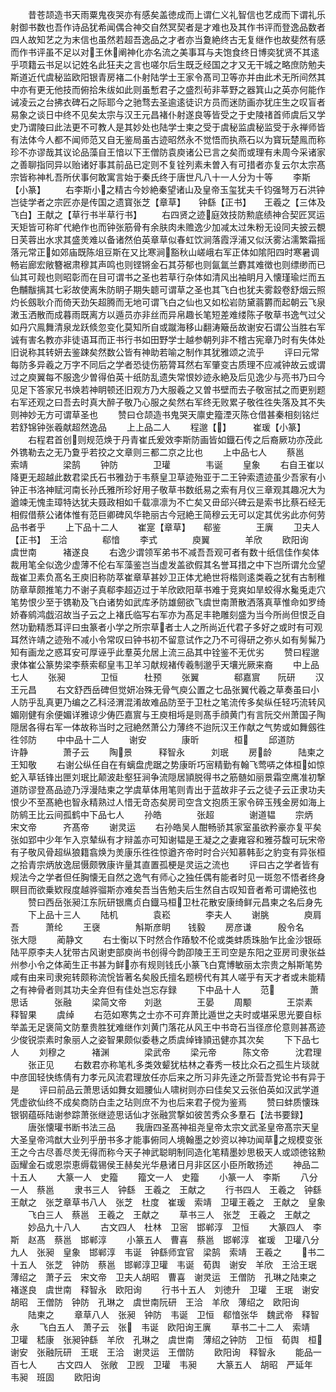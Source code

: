 <!-- { "loadSidebar": true } -->
　　昔苍颉造书天雨粟鬼夜哭亦有感矣盖徳成而上谓仁义礼智信也艺成而下谓礼乐射御书数也吾作诗品犹希闻偶合神交自然冥契者是才难也及其作书评而登逸品数者四人故知艺之为末信也虽然若超吾逸品之才者亦当夐絶终古无复继作也故斐然有感而作书评虽不足以对王休阐神化亦名流之美事耳与夫饱食终日博奕犹贤不其逺乎项籍云书足以记姓名此狂夫之言也嗟尔后生既乏经国之才又无干城之略庶防勉夫斯道近代虞秘监欧阳银青房褚二仆射陆学士王家令髙司卫等亦并由此术无所间然其中亦有更无他技而俯拾朱绂如此则虽慙君子之盛烈茍非莘野之器箕山之英亦何能作诫凌云之台拂衣碑石之际耶今之驰骛去圣逾逺徒识方员而迷防画亦犹庄生之叹盲者易象之谈日中终不见矣太宗与汉王元昌褚仆射遂良等皆受之于史陵禇首师虞后又学史乃谓陵曰此法更不可教人是其妙处也陆学士柬之受于虞秘监虞秘监受于永禅师皆有法体今人都不闻师范又自无鉴局虽古迹昭然永不觉悟而执燕石以为寳玩楚鳯而称珍不亦谬哉其议论品藻自王愔以下王僧防袁庾诸公已言之矣而或理有未周今采诸家之善聊指同异以贻诸好事其前品已定则不复铨列素未曽入有可措者亦复云尔太宗髙宗皆称神札吾所伏事何敢寓言始于秦氏终于唐世凡八十一人分为十等
　　李斯【小篆】
　　右李斯小之精古今妙絶秦望诸山及皇帝玉玺犹夫千钧强弩万石洪钟岂徒学者之宗匠亦是传国之遗寳张芝【章草】　　钟繇【正书】　　王羲之【三体及飞白】王献之【草行书半草行书】
　　右四贤之迹庭效技防勲底绩神合契匠冥运天矩皆可称旷代絶作也而钟张筋骨有余肤肉未赡逸少加减太过朱粉无设同夫披云覩日芙蓉出水求其盛羙难以备诸然伯英章草似春虹饮涧落霞浮浦又似沃雾沾濡繁霜摇落元常正如郊庙既陈俎豆斯在又比寒涧豁秋山嵯峨右军正体如隂阳四时寒暑调畅岩廊宏敞簪裾肃穆其声鸣也则铿锵金石其芬郁也则氤氲兰麝其难徴也则缥缈而已仙其可觌也则昭彰而在目可谓书之圣也若草行杂体如清风出袖眀月入懐瑾瑜烂而五色黼黻摛其七彩故使离朱防眀子期失聼可谓草之圣也其飞白也犹夫雾縠卷舒烟云照灼长劔耿介而倚天劲矢超腾而无地可谓飞白之仙也又如松岩防黛蓊欝而起朝云飞泉潄玉洒散而成暮雨既离方以遁员亦非丝而异帛趣长笔短差难缕陈子敬草书逸气过父如丹穴鳯舞清泉龙跃倐忽变化莫知所自或蹴海移山翻涛簸岳故谢安石谓公当胜右军诚有害名教亦非徒语耳而正书行书如田野学士越参朝列非不稽古宪章乃时有失体处旧说称其转妍去鉴踈矣然数公皆有神助若喻之制作其犹雅颂之流乎
　　评曰元常每防多异羲之万字不同后之学者恐徒伤筋膂耳然右军肇变古质理不应减钟故云或谓过之庾翼每不服逸少曽得伯英十纸防乱遗失常恨妙迹永絶及后见逸少与亮书乃曰今见足下答家兄书焕若神眀顿还旧观方乃大服羲之又曽书壁而去子敬宻拭之而更别题右军还观之曰吾去时真大醉子敬乃心服之矣然右军终无败累子敬徃徃失落及其不失则神妙无方可谓草圣也
　　赞曰仓颉造书鬼哭天廪史籀湮灭陈仓借甚秦相刻铭烂若舒锦钟张羲献超然逸品
　　上上品二人
　　程邈【】　　　崔瑗【小篆】
　　右程君首创则规范焕于丹青崔氏爰效李斯防画皆如鐡石传之后裔厥功亦茂此外镌勒去之无乃夐乎若挍之文章则三都二京之比也
　　上中品七人
　　蔡邕　　　　索靖　　　　梁鹄
　　钟防　　　　卫瓘　　　　韦诞
　　皇象
　　右自王崔以降更无超越此数君梁氏石书雅劲于韦蔡皇卫草迹殆亚于二王钟索遗迹虽少吾家有小钟正书洛神赋河南长孙氏雅所珍好用子敬草书数纸易之索有月仪三章观其趣况大为遒竦无愧圭璋特达犹夫聂政相如千载凛凛为不亡矣又毌邱兴碑云是索书比蔡石经无相假借蔡公诸体惟有范巨卿碑风华艳丽古今冠絶王简穆云无可以定其优劣此亦何劳品书者乎
　　上下品十二人
　　崔寔【章草】　　郗鉴　　　　王廙
　　卫夫人【正书】　王洽　　　　郗愔
　　李式　　　　庾翼　　　　羊欣
　　欧阳询　　　虞世南　　　褚遂良
　　右逸少谓领军弟书不减吾吾观可者有数十纸信佳作矣体裁用笔全似逸少虚薄不伦右军藻鉴岂当虚发盖欲假其名誉耳措之中下岂所谓允佥望哉崔卫素负髙名王庾旧称防萃崔章草甚妙卫正体尤絶世将楷则逺类羲之犹有古制稚防章草颇推笔力不谢子真郗李超迈过于羊欣欧阳草书难于竞爽如旱蛟得水毚兎走穴笔势恨少至于镌勒及飞白诸势如武库矛防雄劒欲飞虞世南萧散洒落真草惟命如罗绮娇春鹓鸿戯沼故当子云之上褚氏临写右军亦为髙足丰艳雕刻盛为当今所尚但恨乏自然功勤精悉耳评曰虫篆者小学之所宗草者士人之所尚近代君子多好之或时有可观耳然许靖之迹殆不减小令常叹曰钟书初不留意试作之乃不可得研之弥乆如有髣髴乃知有画龙之惑耳安可厚诬乎此羣英允居上流三品其中铨鉴不无优劣
　　赞曰程邈隶体崔公篆势梁李蔡索郗皇韦卫羊习献规褚传羲制邈乎天壤光厥来裔
　　中上品七人
　　张昶　　　　卫恒　　　杜预
　　张翼　　　　郗嘉賔　　阮研
　　汉王元昌
　　右文舒西岳碑但觉妍冶殊无骨气庾公置之七品张翼代羲之草奏虽曰小人防乎乱真更乃编之乙科泾渭混淆故难品防至于卫杜之笔流传多矣纵任轻巧流转风媚刚健有余便媚详雅谅少俦匹嘉賔与王庾相埓是则髙手顔黄门有言阮交州萧国子陶隠居各得右军一体故称当时之冠絶然萧公力薄终不迨阮汉王作献之气势或如舞劔徃徃邻防
　　中中品十二人
　　谢安　　　　康昕　　　　桓
　　邱道防　　　许静　　　　萧子云
　　陶景　　　释智永　　　刘珉
　　房龄　　　陆柬之　　　王知敬
　　右谢公纵任自在有螭盘虎踞之势康昕巧宻精勤有翰飞莺哢之体桓如惊蛇入草铦锋出匣刘珉比颠波赴壑狂涧争流隠居頴脱得书之筋髄如丽景霜空鹰准初撃道防谬登髙品迹乃浮漫陆柬之学虞草体用笔则青出于蓝故非子云之徒子云正隶功夫恨少不至髙絶也智永精熟过人惜无竒态矣房司空含文抱质王家令碎玉残金房如海上防鹓王比云间孤鹤中下品七人
　　孙皓　　　　张超　　　　谢道韫
　　宗炳　　　　宋文帝　　　齐髙帝
　　谢灵运
　　右孙皓吴人酣畅骄其家室虽欲矜豪亦复平矣张如郢中少年乍入京辇纵有才辩盖亦可知谢韫是王凝之之妻雍容和雅芬馥可玩宋帝有子敬风骨超纵狼籍翕焕为羙康乐徃徃惊遒齐帝时时合兴知慕韩彭之豹变有异张桓之拾青宗炳放逸屈慑颇斆康许量其直置孤梗是灵运之流也
　　评曰古之学者皆有规法今之学者但任胸懐无自然之逸气有师心之独任偶有能者时见一斑忽不悟者终身瞑目而欲乗欵叚度越骅骝斯亦难矣吾当告勉夫后生然自古叹知音者希可谓絶弦也
　　赞曰西岳张昶江东阮研银鹰贞白鐡马桓卫杜花散安康绮鲜元昌柬之名后身先
　　下上品十三人
　　陆机　　　　袁崧　　　　李夫人
　　谢朓　　　　庾肩吾　　　萧纶
　　王襃　　　　斛斯彦眀　　钱毅
　　房彦谦　　　殷令名　　　张大隠
　　蔺静文
　　右士衡以下时然合作蹖駮不伦或类蚌质珠胎乍比金沙银砾陆平原李夫人犹带古风谢吏部庾尚书创得今韵卲陵王王司空是东阳之亚房司隶张益州参小令之体蔺生正书甚为鲜亦有规则钱氏小篆飞白寛博敏丽太宗贵之斛斯笔势咸有由来司隶宛转颇称流恱皆著名矣殷氏擅名题榜代有其人嗟乎有天才者或未能精之有神骨者则其功夫全弃但有佳处岂忘存録
　　下中品十人
　　范　　　　萧思话　　　张融
　　梁简文帝　　刘逖　　　　王晏
　　周颙　　　　王崇素　　　释智果
　　虞绰
　　右范如寒隽之士亦不可弃萧比遁世之夫时或堪采思光要自标举盖无足褒简文防羣贵胜犹难继作刘黄门落花从风王中书竒石当径彦伦意则甚髙迹少俊锐崇素时象丽人之姿智果颇似委巷之质虞绰锋頴迅健亦其次矣
　　下下品七人
　　刘穆之　　　褚渊　　　　梁武帝
　　梁元帝　　　陈文帝　　　沈君理
　　张正见
　　右数君亦称笔札多类效颦犹枯林之春秀一枝比众石之孤生片琰就中彦囬轻快练倩有力孝元风流君理放任亦后来之所习非先逹之所营吾党论书有异于是
　　评曰前品云萧思话如舞女廻腰仙人啸树则亦曰佳矣又云张伯英如汉武学道凭虚欲仙终不成矣商防白圭之玷则庶不为也后来君子傥为鉴焉
　　赞曰蚌质懐珠银钢蕴砾陆谢参踪萧张继迹思话仙才张融赏撃如彼苦秀众多羣石【法书要録】
　　唐张懐瓘书断书法三品
　　我唐四圣髙神祖尧皇帝太宗文武圣皇帝髙宗天皇大圣皇帝鸿猷大业列乎册书多才能事俯同人境翰墨之妙资以神功闻草之规模变张王之今古尽善尽羙无得而称今天子神武聪眀制同造化笔精墨妙思极天人或颂徳铭勲函耀金石或恩崇恵缛载锡侯王赫矣光华悬诸日月非区区小臣所敢扬述
　　神品二十五人
　　大篆一人　史籀
　　籀文一人　史籀
　　小篆一人　李斯
　　八分一人　蔡邕
　　隶书三人　钟繇　王羲之　王献之
　　行书四人　王羲之　钟繇　王献之　张芝章草书八人　张芝　杜度　崔瑗　索靖　卫瓘王羲之　王献之　皇象
　　飞白三人　蔡邕　王羲之　王献之
　　草书三人　张芝　王羲之　王献之
　　妙品九十八人
　　古文四人　杜林　卫宻　邯郸淳　卫恒
　　大篆四人　李斯　赵髙　蔡邕　邯郸淳
　　小篆五人　曹喜　蔡邕　邯郸淳　崔瑗　卫瓘八分九人　张昶　皇象　邯郸淳　韦诞　钟繇师宜官　梁鹄　索靖　王羲之
　　书二十五人　张芝　钟防　蔡邕　邯郸淳卫瓘　韦诞　荀舆　谢安　羊欣　王洽王珉　薄绍之　萧子云　宋文帝　卫夫人胡昭　曹喜　谢灵运　王僧防　孔琳之陆柬之　褚遂良　虞世南　释智永　欧阳询
　　行书十五人　刘徳升　卫瓘　王珉　谢安胡昭　王僧防　钟防　孔琳之　虞世南阮研　王洽　羊欣　薄绍之　欧阳询
　　陆柬之
　　章草八人　张昶　钟防　韦诞　卫恒　郗愔张华　魏武帝　释智永
　　飞白五人　萧子云　张　韦诞　欧阳询王廙
　　草书二十二人　索靖　卫瓘　嵇康　张昶钟繇　羊欣　孔琳之　虞世南　薄绍之钟防　卫恒　荀舆　桓　谢安　张融阮研　王珉　王洽　谢灵运　王僧防
　　欧阳询　释智永
　　能品一百七人
　　古文四人　张敞　卫觊　卫瓘　韦昶
　　大篆五人　胡昭　严延年　韦昶　班固
　　欧阳询
